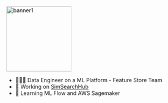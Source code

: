 <img src="https://github.com/sijiadisa/SimSearchHub/assets/62917984/2691a231-e0c4-4dcc-9dd7-e8602e5ebd7a" alt="banner1" height="170">

<!-- Simple Bio and Stats about me -->
- 👩🏿‍💻 Data Engineer on a ML Platform - Feature Store Team 
- 🔧 Working on [SimSearchHub](https://github.com/sijiadisa/SimSearchHub)
- 🌱 Learning ML Flow and AWS Sagemaker
